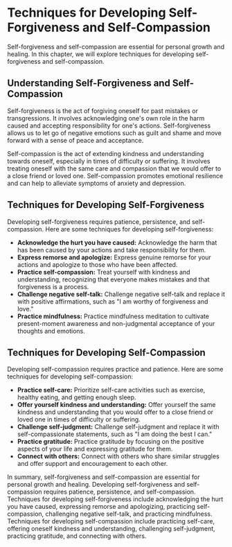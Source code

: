 Techniques for Developing Self-Forgiveness and Self-Compassion
===============================================================================================================

Self-forgiveness and self-compassion are essential for personal growth and healing. In this chapter, we will explore techniques for developing self-forgiveness and self-compassion.

Understanding Self-Forgiveness and Self-Compassion
--------------------------------------------------

Self-forgiveness is the act of forgiving oneself for past mistakes or transgressions. It involves acknowledging one's own role in the harm caused and accepting responsibility for one's actions. Self-forgiveness allows us to let go of negative emotions such as guilt and shame and move forward with a sense of peace and acceptance.

Self-compassion is the act of extending kindness and understanding towards oneself, especially in times of difficulty or suffering. It involves treating oneself with the same care and compassion that we would offer to a close friend or loved one. Self-compassion promotes emotional resilience and can help to alleviate symptoms of anxiety and depression.

Techniques for Developing Self-Forgiveness
------------------------------------------

Developing self-forgiveness requires patience, persistence, and self-compassion. Here are some techniques for developing self-forgiveness:

* **Acknowledge the hurt you have caused:** Acknowledge the harm that has been caused by your actions and take responsibility for them.
* **Express remorse and apologize:** Express genuine remorse for your actions and apologize to those who have been affected.
* **Practice self-compassion:** Treat yourself with kindness and understanding, recognizing that everyone makes mistakes and that forgiveness is a process.
* **Challenge negative self-talk:** Challenge negative self-talk and replace it with positive affirmations, such as "I am worthy of forgiveness and love."
* **Practice mindfulness:** Practice mindfulness meditation to cultivate present-moment awareness and non-judgmental acceptance of your thoughts and emotions.

Techniques for Developing Self-Compassion
-----------------------------------------

Developing self-compassion requires practice and patience. Here are some techniques for developing self-compassion:

* **Practice self-care:** Prioritize self-care activities such as exercise, healthy eating, and getting enough sleep.
* **Offer yourself kindness and understanding:** Offer yourself the same kindness and understanding that you would offer to a close friend or loved one in times of difficulty or suffering.
* **Challenge self-judgment:** Challenge self-judgment and replace it with self-compassionate statements, such as "I am doing the best I can."
* **Practice gratitude:** Practice gratitude by focusing on the positive aspects of your life and expressing gratitude for them.
* **Connect with others:** Connect with others who share similar struggles and offer support and encouragement to each other.

In summary, self-forgiveness and self-compassion are essential for personal growth and healing. Developing self-forgiveness and self-compassion requires patience, persistence, and self-compassion. Techniques for developing self-forgiveness include acknowledging the hurt you have caused, expressing remorse and apologizing, practicing self-compassion, challenging negative self-talk, and practicing mindfulness. Techniques for developing self-compassion include practicing self-care, offering oneself kindness and understanding, challenging self-judgment, practicing gratitude, and connecting with others.
